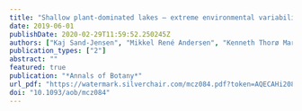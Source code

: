 ```yaml
---
title: "Shallow plant-dominated lakes – extreme environmental variability, carbon cycling and ecological species challenges"
date: 2019-06-01
publishDate: 2020-02-29T11:59:52.250245Z
authors: ["Kaj Sand-Jensen", "Mikkel René Andersen", "Kenneth Thorø Martinsen", "Jens Borum", "Emil Kristensen", "Theis Kragh"]
publication_types: ["2"]
abstract: ""
featured: true
publication: "*Annals of Botany*"
url_pdf: "https://watermark.silverchair.com/mcz084.pdf?token=AQECAHi208BE49Ooan9kkhW_Ercy7Dm3ZL_9Cf3qfKAc485ysgAAAlgwggJUBgkqhkiG9w0BBwagggJFMIICQQIBADCCAjoGCSqGSIb3DQEHATAeBglghkgBZQMEAS4wEQQMVruoK181r96sP_nTAgEQgIICC69j8Q6JLlE7MoYtk4uRKGc4m1rijkE5rLE9LszjMPWi5-DE6M5ltCmLJdMQolX6RW_dD2Awi_3jq_qAROi73upqeXsJ9dEFeHiK3fZPnumHGEWDgNYUGODd4Fl2eoN41xFHhZ1trcoi4hdjgol7JtWUkaNSxKtJT0LvxpqoydpICEvwbSB1eyhtA2y_1F48aOENeGVe4bC-5AsL93_zl78vvDruNEBFUKeAqhVWGMMeADgGhyU4Co8z4YKx5-mdA0gldFY_60roJ-V5RUfIoWQBPzxQEIFHG22yCamgubaL1NcjAsRwBwaW79CjG73lMm045thG_jhtQ2Nazn6rzN3n7sifSh6aIYqN8Stn49zTuQ1Drxr-o6OJuGhPMVxwKmF3AV5i47-O2VphLG2p9lA1g-yk91T22I9mSrHZDE5hZuc4NVRJYw_yD2wZOAJIjZI6AJ2-AqGQ2x1eeQUw8wTWeJmWBEBYtnFd-SFusYxZ9Tbwh3mHop16jWlUH2bDSQMmAgzG3D4B_CO9rgZnIcKt-daQJvAoBSrtXTizThvspsVOck4YYhJ35k-Ar5DPmm6BKuvhTyhG4-5dydLTkgfCe3abAS9kjLty2-QkJX3agKO1vd4GlL8tZEn_7ijToAbLlumNDXpky1eWdwuKsd2VvS4s-nVTwoHMsndwNvON5Nb7jEfKIMUF_9w"
doi: "10.1093/aob/mcz084"
---
```


